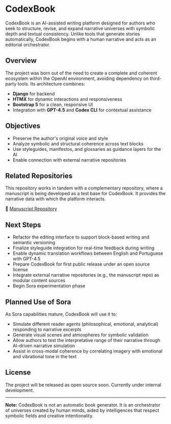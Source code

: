 # CodexBook

CodexBook is an AI-assisted writing platform designed for authors who seek to structure, revise, and expand narrative universes with symbolic depth and textual consistency. Unlike tools that generate stories automatically, CodexBook begins with a human narrative and acts as an editorial orchestrator.

## Overview
The project was born out of the need to create a complete and coherent ecosystem within the OpenAI environment, avoiding dependency on third-party tools. Its architecture combines:
- **Django** for backend
- **HTMX** for dynamic interactions and responsiveness
- **Bootstrap 5** for a clean, responsive UI
- Integration with **GPT-4.5** and **Codex CLI** for contextual assistance

## Objectives
- Preserve the author's original voice and style
- Analyze symbolic and structural coherence across text blocks
- Use styleguides, manifestos, and glossaries as guidance layers for the AI
- Enable connection with external narrative repositories

## Related Repositories
This repository works in tandem with a complementary repository, where a manuscript is being developed as a test base for CodexBook. It provides the narrative data with which the platform interacts.

🔗 [Manuscript Repository](https://github.com/flavius-pax/manuscrito)

## Next Steps
- Refactor the editing interface to support block-based writing and semantic versioning  
- Finalize styleguide integration for real-time feedback during writing  
- Enable dynamic translation workflows between English and Portuguese with GPT-4.5  
- Prepare CodexBook for first public release under an open source license  
- Integrate external narrative repositories (e.g., the manuscript repo) as modular content sources  
- Begin Sora experimentation phase  

## Planned Use of Sora
As Sora capabilities mature, CodexBook will use it to:
- Simulate different reader agents (philosophical, emotional, analytical) responding to narrative excerpts  
- Generate visual scenes and atmospheres for symbolic validation  
- Allow authors to test the interpretative range of their narrative through AI-driven narrative simulation  
- Assist in cross-modal coherence by correlating imagery with emotional and vibrational tone in the text  

## License
The project will be released as open source soon. Currently under internal development.

---

**Note:** CodexBook is not an automatic book generator. It is an orchestrator of universes created by human minds, aided by intelligences that respect symbolic fields and creative intentionality.
